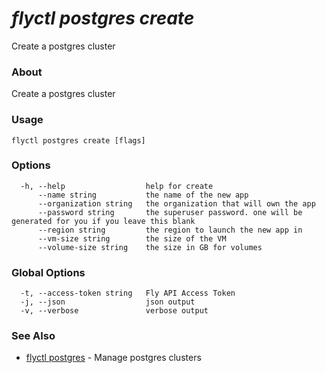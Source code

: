 # _flyctl postgres create_

Create a postgres cluster

### About

Create a postgres cluster

### Usage
```
flyctl postgres create [flags]
```

### Options

```
  -h, --help                  help for create
      --name string           the name of the new app
      --organization string   the organization that will own the app
      --password string       the superuser password. one will be generated for you if you leave this blank
      --region string         the region to launch the new app in
      --vm-size string        the size of the VM
      --volume-size string    the size in GB for volumes
```

### Global Options

```
  -t, --access-token string   Fly API Access Token
  -j, --json                  json output
  -v, --verbose               verbose output
```

### See Also

* [flyctl postgres](/docs/flyctl/postgres/)	 - Manage postgres clusters

